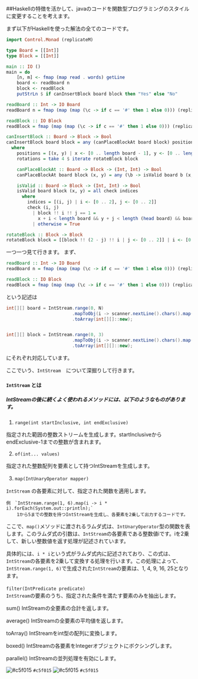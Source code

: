 ##Haskellの特徴を活かして、javaのコードを関数型プログラミングのスタイルに変更することを考えます。

まず以下がHaskellを使った解法の全てのコードです。

```haskell
import Control.Monad (replicateM)

type Board = [[Int]]
type Block = [[Int]]

main :: IO ()
main = do
    [n, m] <- fmap (map read . words) getLine
    board <- readBoard n
    block <- readBlock
    putStrLn $ if canInsertBlock board block then "Yes" else "No"

readBoard :: Int -> IO Board
readBoard n = fmap (map (map (\c -> if c == '#' then 1 else 0))) (replicateM n getLine)

readBlock :: IO Block
readBlock = fmap (map (map (\c -> if c == '#' then 1 else 0))) (replicateM 3 getLine)

canInsertBlock :: Board -> Block -> Bool
canInsertBlock board block = any (canPlaceBlockAt board block) positions
  where
    positions = [(x, y) | x <- [0 .. length board - 1], y <- [0 .. length (head board) - 1]]
    rotations = take 4 $ iterate rotateBlock block

    canPlaceBlockAt :: Board -> Block -> (Int, Int) -> Bool
    canPlaceBlockAt board block (x, y) = any (\b -> isValid board b (x, y)) rotations

    isValid :: Board -> Block -> (Int, Int) -> Bool
    isValid board block (x, y) = all check indices
      where
        indices = [(i, j) | i <- [0 .. 2], j <- [0 .. 2]]
        check (i, j)
          | block !! i !! j == 1 =
            x + i < length board && y + j < length (head board) && board !! (x + i) !! (y + j) == 0
          | otherwise = True

rotateBlock :: Block -> Block
rotateBlock block = [[block !! (2 - j) !! i | j <- [0 .. 2]] | i <- [0 .. 2]]


```
一つ一つ見て行きます。
まず、
```haskell
readBoard :: Int -> IO Board
readBoard n = fmap (map (map (\c -> if c == '#' then 1 else 0))) (replicateM n getLine)

readBlock :: IO Block
readBlock = fmap (map (map (\c -> if c == '#' then 1 else 0))) (replicateM 3 getLine)

```
という記述は

```Java
int[][] board = IntStream.range(0, N)
                         .mapToObj(i -> scanner.nextLine().chars().map(c -> c == '#' ? 1 : 0).toArray())
                         .toArray(int[][]::new);


int[][] block = IntStream.range(0, 3)
                         .mapToObj(i -> scanner.nextLine().chars().map(c -> c == '#' ? 1 : 0).toArray())
                         .toArray(int[][]::new);

```
にそれぞれ対応しています。

ここでいう、`IntStream`　について深掘りして行きます。

#### `IntStream` とは
##### IntStreamの後に続くよく使われるメソッドには、以下のようなものがあります。

1. `range(int startInclusive, int endExclusive)`<br>

指定された範囲の整数ストリームを生成します。startInclusiveからendExclusive-1までの整数が含まれます。

2. `of(int... values)`<br>

指定された整数配列を要素として持つIntStreamを生成します。

3. `map(IntUnaryOperator mapper)`　<br>

`IntStream` の各要素に対して、指定された関数を適用します。

    例　`IntStream.range(1, 6).map(i -> i * i).forEach(System.out::println);`
        1から5までの整数を持つIntStreamを生成し、各要素を2乗して出力するコードです。

ここで、`map()`メソッドに渡されるラムダ式は、`IntUnaryOperator`型の関数を表します。このラムダ式の引数は、`IntStream`の各要素である整数値iです。iを2乗して、新しい整数値を返す処理が記述されています。

具体的には、`i * i`という式がラムダ式内に記述されており、この式は、`IntStream`の各要素を2乗して変換する処理を行います。この処理によって、`IntStream.range(1, 6)`で生成された`IntStream`の要素は、1, 4, 9, 16, 25となります。

`filter(IntPredicate predicate)`　<br>
`IntStream`の要素のうち、指定された条件を満たす要素のみを抽出します。

sum()
IntStreamの全要素の合計を返します。

average()
IntStreamの全要素の平均値を返します。

toArray()
IntStreamをint型の配列に変換します。

boxed()
IntStreamの各要素をIntegerオブジェクトにボクシングします。

parallel()
IntStreamの並列処理を有効にします。

![#c5f015](https://placehold.it/15/c5f015/000000?text=+) `#c5f015`
![#c5f015](https://placehold.it/15/c5f015/000000?text=paralell) `#c5f015`


